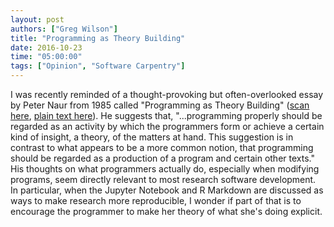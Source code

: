 ```yaml
---
layout: post
authors: ["Greg Wilson"]
title: "Programming as Theory Building"
date: 2016-10-23
time: "05:00:00"
tags: ["Opinion", "Software Carpentry"]
---
```


I was recently reminded of a thought-provoking but often-overlooked essay by Peter Naur from 1985
called "Programming as Theory Building"
([scan here](http://pages.cs.wisc.edu/~remzi/Naur.pdf), [plain text here](http://www.dc.uba.ar/materias/plp/cursos/material/programmingAsTheoryBuilding)).
He suggests that,
"...programming properly should be regarded as an activity by which the programmers form or achieve a certain kind of insight,
a theory,
of the matters at hand.
This suggestion is in contrast to what appears to be a more common notion,
that programming should be regarded as a production of a program and certain other texts."
His thoughts on what programmers actually do,
especially when modifying programs,
seem directly relevant to most research software development.
In particular,
when the Jupyter Notebook and R Markdown are discussed as ways to make research more reproducible,
I wonder if part of that is to encourage the programmer to make her theory of what she's doing explicit.
